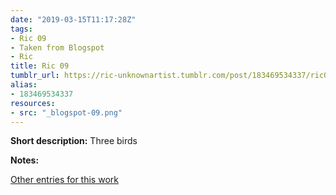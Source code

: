 ```yaml
---
date: "2019-03-15T11:17:28Z"
tags:
- Ric 09
- Taken from Blogspot
- Ric
title: Ric 09
tumblr_url: https://ric-unknownartist.tumblr.com/post/183469534337/ric09
alias:
- 183469534337
resources:
- src: "_blogspot-09.png"
---
```


**Short description:** Three birds

**Notes:**

[Other entries for this work](/tags/Ric-09)
